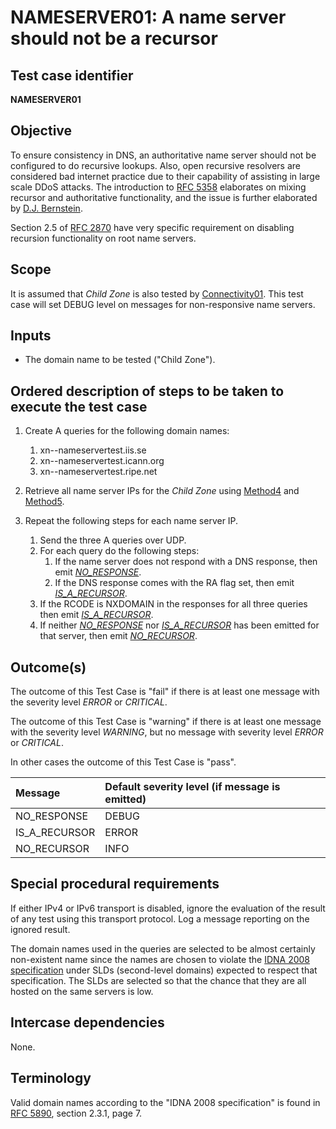 # NAMESERVER01: A name server should not be a recursor

## Test case identifier
**NAMESERVER01**

## Objective

To ensure consistency in DNS, an authoritative name server should not be
configured to do recursive lookups. Also, open recursive resolvers are
considered bad internet practice due to their capability of assisting in
large scale DDoS attacks. The introduction to [RFC 5358] elaborates on 
mixing recursor and authoritative functionality, and the issue is further 
elaborated by [D.J. Bernstein].

Section 2.5 of [RFC 2870] have very specific requirement on disabling 
recursion functionality on root name servers.

## Scope

It is assumed that *Child Zone* is also tested by [Connectivity01]. This test
case will set DEBUG level on messages for non-responsive name servers.

## Inputs

* The domain name to be tested ("Child Zone").

## Ordered description of steps to be taken to execute the test case

1. Create A queries for the following domain names:
   1. xn--nameservertest.iis.se
   2. xn--nameservertest.icann.org
   3. xn--nameservertest.ripe.net

2. Retrieve all name server IPs for the *Child Zone* using 
   [Method4] and [Method5].

3. Repeat the following steps for each name server IP.
   1. Send the three A queries over UDP.
   2. For each query do the following steps:
      1. If the name server does not respond with a DNS 
      	 response, then emit *[NO_RESPONSE]*.
      2. If the DNS response comes with the RA flag set, then 
      	 emit *[IS_A_RECURSOR]*.
   3. If the RCODE is NXDOMAIN in the responses for all three
      queries then emit *[IS_A_RECURSOR]*.
   4. If neither *[NO_RESPONSE]* nor *[IS_A_RECURSOR]* has been emitted 
      for that server, then emit *[NO_RECURSOR]*.

## Outcome(s)

The outcome of this Test Case is "fail" if there is at least one message
with the severity level *ERROR* or *CRITICAL*.

The outcome of this Test Case is "warning" if there is at least one message
with the severity level *WARNING*, but no message with severity level
*ERROR* or *CRITICAL*.

In other cases the outcome of this Test Case is "pass".

Message                       | Default severity level (if message is emitted)
:-----------------------------|:-----------------------------------
NO_RESPONSE                   | DEBUG
IS_A_RECURSOR                 | ERROR
NO_RECURSOR                   | INFO

## Special procedural requirements

If either IPv4 or IPv6 transport is disabled, ignore the evaluation of the
result of any test using this transport protocol. Log a message reporting
on the ignored result.

The domain names used in the queries are selected to be almost certainly 
non-existent name since the names are chosen to violate the 
[IDNA 2008 specification] under SLDs (second-level domains) expected to 
respect that specification. The SLDs are selected so that the chance that 
they are all hosted on the same servers is low.

## Intercase dependencies

None.

## Terminology

Valid domain names according to the "IDNA 2008 specification" is found in
[RFC 5890], section 2.3.1, page 7.
 


[Connectivity01]:        ../Connectivity-TP/connectivity01.md
[D.J. Bernstein]: https://cr.yp.to/djbdns/separation.html
[IDNA 2008 specification]: #terminology
[IS_A_RECURSOR]: #outcomes
[Method4]: ../Methods.md#method-4-obtain-glue-address-records-from-parent
[Method5]: ../Methods.md#method-5-obtain-the-name-server-address-records-from-child
[NO_RECURSOR]: #outcomes
[NO_RESPONSE]: #outcomes
[RFC 2870]: https://tools.ietf.org/html/rfc2870
[RFC 5358]: https://tools.ietf.org/html/rfc5358
[RFC 5890]: https://tools.ietf.org/html/rfc5890
